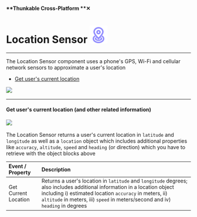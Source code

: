 #### **Thunkable Cross-Platform **✕

# Location Sensor ![](/assets/iOSviewIconLocationSensor.png)

---

The Location Sensor component uses a phone's GPS, Wi-Fi and cellular network sensors to approximate a user's location

* [Get user's current location](#get-users-current-location-and-other-related-information)

![](/assets/location-sensor-✕-fig-1.png)

---

#### Get user's current location \(and other related information\)

![](/assets/location-sensor-✕-fig-2.png)

The Location Sensor returns a user's current location in `latitude` and `longitude` as well as a `location` object which includes additional properties like `accuracy`, `altitude`, `speed` and `heading` \(or direction\) which you have to retrieve with the object blocks above

| Event / Property | Description |
| :--- | :--- |
| Get Current Location | Returns a user's location in  `latitude` and `longitude` degrees; also includes additional information in a location object including i\) estimated location `accuracy` in meters,  ii\) `altitude` in meters, iii\)  `speed` in meters/second and iv\) `heading` in degrees  |

#### 



